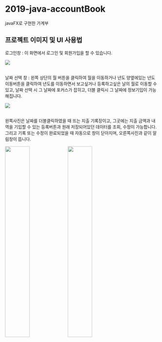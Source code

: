 # 2019-java-accountBook
javaFX로 구현한 가계부

<h2>프로젝트 이미지 및 UI 사용법</h2>

<div>
  <p>로그인창 : 이 화면에서 로그인 및 회원가입을 할 수 있습니다.</p>
  <img src="https://user-images.githubusercontent.com/51257552/103608345-7f86e880-4f5e-11eb-80df-c0aa5ab70a74.png"></img>
</div>
<br>
<div>
  <p>
    날짜 선택 창 : 왼쪽 상단의 월 버튼을 클릭하여 월을 이동하거나 년도 양옆에있는 년도 이동버튼을 클릭하여 년도를 이동하면서 보고싶거나 등록하고싶은 날의 월로 이동할 수 있고, 날짜 선택     시 그 날짜에 포커스가 잡히고, 더블 클릭시 그 날짜에 정보기입이 가능해집니다.
  </p>
  <img src="https://user-images.githubusercontent.com/51257552/103608356-857cc980-4f5e-11eb-89e9-bedb7d3c4d53.png"></img>
</div>
<br>
<div>
  <p>
    왼쪽사진은 날짜를 더블클릭하였을 때 뜨는 지출 기록장이고, 그곳에는 지출 금액과 내역을 기입할 수 있는
    등록버튼과 원래 저장되어있던 데이터를 조회, 수정이 가능합니다. 그리고 기록 또는 수정이 완료되었을 때 
    자동으로 창이 닫아지며, 오른쪽사진과 같이 알림창이 뜹니다.
  <p>
    <img src="https://user-images.githubusercontent.com/51257552/103608361-87df2380-4f5e-11eb-8fbe-ed61d21e0452.png" width="40%"></img>
    <img src="https://user-images.githubusercontent.com/51257552/103608366-89a8e700-4f5e-11eb-9c71-c178048b1da3.png" width="40%"></img>
</div>
